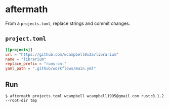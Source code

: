 # aftermath
From a `projects.toml`, replace strings and commit changes.

## `project.toml`
```toml
[[projects]]
url = "https://github.com/wcampbell0x2a/librarium"
name = "librarium"
replace_prefix = "runs-on:"
yaml_path = ".github/workflows/main.yml"
```
## Run
```
$ aftermath projects.toml wcampbell wcampbell1995@gmail.com rust:0.1.2 --root-dir tmp
````
